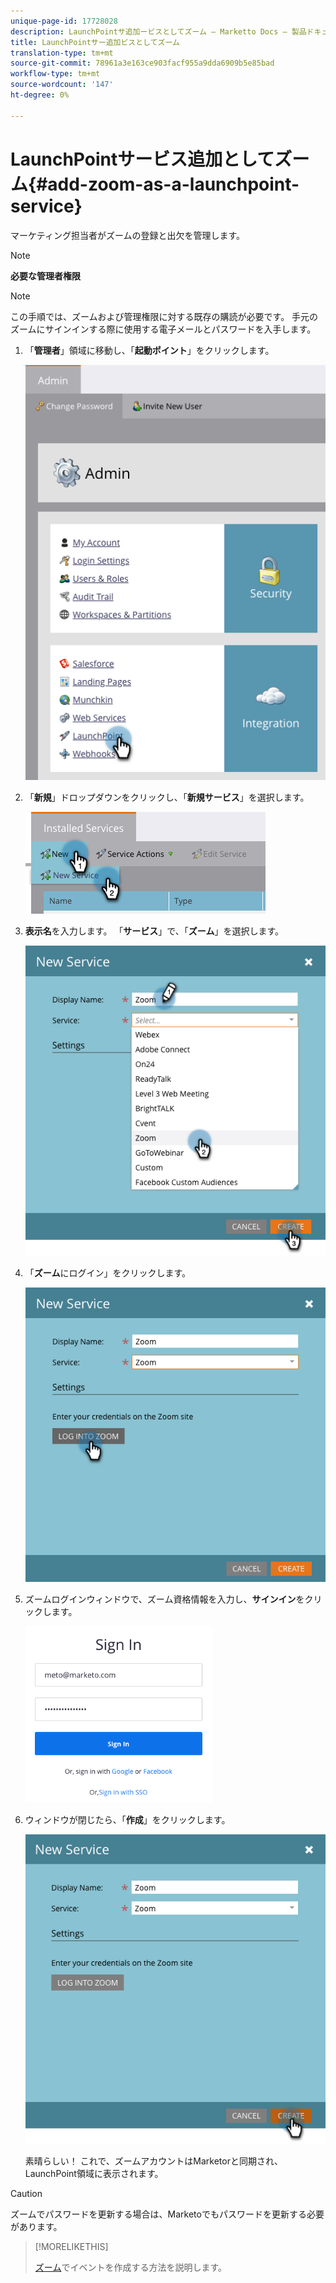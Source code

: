 ```yaml
---
unique-page-id: 17728028
description: LaunchPointサ追加ービスとしてズーム — Marketto Docs — 製品ドキュメント
title: LaunchPointサー追加ビスとしてズーム
translation-type: tm+mt
source-git-commit: 78961a3e163ce903facf955a9dda6909b5e85bad
workflow-type: tm+mt
source-wordcount: '147'
ht-degree: 0%

---
```



# LaunchPointサービス追加としてズーム{#add-zoom-as-a-launchpoint-service}

マーケティング担当者がズームの登録と出欠を管理します。

>[!NOTE]
>
>**必要な管理者権限**

>[!NOTE]
>
>この手順では、ズームおよび管理権限に対する既存の購読が必要です。 手元のズームにサインインする際に使用する電子メールとパスワードを入手します。

1. 「**管理者**」領域に移動し、「**起動ポイント**」をクリックします。

   ![](assets/launchpoint.png)

1. 「**新規**」ドロップダウンをクリックし、「**新規サービス**」を選択します。

   ![](assets/newservicelp.png)

1. **表示名**&#x200B;を入力します。 「**サービス**」で、「**ズーム**」を選択します。

   ![](assets/newservice-1.png)

1. 「**ズーム**&#x200B;にログイン」をクリックします。

   ![](assets/login.png)

1. ズームログインウィンドウで、ズーム資格情報を入力し、**サインイン**&#x200B;をクリックします。

   ![](assets/zoomlogin.png)

1. ウィンドウが閉じたら、「**作成**」をクリックします。

   ![](assets/create-1.png)

   素晴らしい！ これで、ズームアカウントはMarketorと同期され、LaunchPoint領域に表示されます。

>[!CAUTION]
>
>ズームでパスワードを更新する場合は、Marketoでもパスワードを更新する必要があります。

>[!MORELIKETHIS]
>
>[ズーム](/help/marketo/product-docs/demand-generation/events/create-an-event/create-an-event-with-zoom.md)でイベントを作成する方法を説明します。
